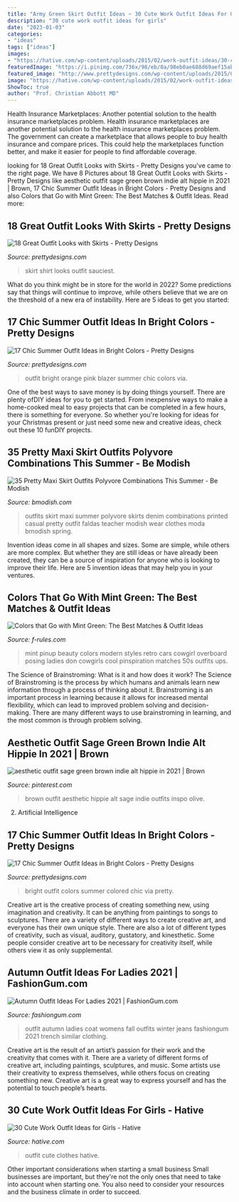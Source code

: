 ```yaml
---
title: "Army Green Skirt Outfit Ideas ~ 30 Cute Work Outfit Ideas For Girls"
description: "30 cute work outfit ideas for girls"
date: "2023-01-03"
categories:
- "ideas"
tags: ["ideas"]
images:
- "https://hative.com/wp-content/uploads/2015/02/work-outfit-ideas/30-cute-work-outfit-ideas-for-girls.jpg"
featuredImage: "https://i.pinimg.com/736x/98/eb/0a/98eb0ae688d69aef15abe4107f6673ed.jpg"
featured_image: "http://www.prettydesigns.com/wp-content/uploads/2015/07/White-Shirt-with-Print-Skirt.jpg"
image: "https://hative.com/wp-content/uploads/2015/02/work-outfit-ideas/30-cute-work-outfit-ideas-for-girls.jpg"
ShowToc: true
author: "Prof. Christian Abbott MD"
---
```



Health Insurance Marketplaces: Another potential solution to the health insurance marketplaces problem.
Health insurance marketplaces are another potential solution to the health insurance marketplaces problem. The government can create a marketplace that allows people to buy health insurance and compare prices. This could help the marketplaces function better, and make it easier for people to find affordable coverage.

	

		
looking for 18 Great Outfit Looks with Skirts - Pretty Designs you've came to the right page. We have 8 Pictures about 18 Great Outfit Looks with Skirts - Pretty Designs like aesthetic outfit sage green brown indie alt hippie in 2021 | Brown, 17 Chic Summer Outfit Ideas in Bright Colors - Pretty Designs and also Colors that Go with Mint Green: The Best Matches &amp; Outfit Ideas. Read more:
		
    
## 18 Great Outfit Looks With Skirts - Pretty Designs

<img loading=lazy src="http://www.prettydesigns.com/wp-content/uploads/2015/07/White-Shirt-with-Print-Skirt.jpg" onerror="this.onerror=null;this.src='https://tse2.mm.bing.net/th?id=OIP.ZHESdNjJDKyf01RLVwOb-gHaLH&amp;pid=15.1';" alt="18 Great Outfit Looks with Skirts - Pretty Designs">

_Source: prettydesigns.com_

>skirt shirt looks outfit sauciest. 

	

What do you think might be in store for the world in 2022? Some predictions say that things will continue to improve, while others believe that we are on the threshold of a new era of instability. Here are 5 ideas to get you started: 

    
## 17 Chic Summer Outfit Ideas In Bright Colors - Pretty Designs

<img loading=lazy src="https://www.prettydesigns.com/wp-content/uploads/2014/06/Orange-Outfit-with-Pink-Blazer.jpg" onerror="this.onerror=null;this.src='https://tse1.mm.bing.net/th?id=OIP.uQUhI54S81qIjUIMPzxSAgHaK3&amp;pid=15.1';" alt="17 Chic Summer Outfit Ideas in Bright Colors - Pretty Designs">

_Source: prettydesigns.com_

>outfit bright orange pink blazer summer chic colors via. 

	

One of the best ways to save money is by doing things yourself. There are plenty ofDIY ideas for you to get started. From inexpensive ways to make a home-cooked meal to easy projects that can be completed in a few hours, there is something for everyone. So whether you're looking for ideas for your Christmas present or just need some new and creative ideas, check out these 10 funDIY projects.

    
## 35 Pretty Maxi Skirt Outfits Polyvore Combinations This Summer - Be Modish

<img loading=lazy src="http://bmodish.com/wp-content/uploads/2014/05/printed-maxi-skirt-summer-outfits.jpg" onerror="this.onerror=null;this.src='https://tse2.mm.bing.net/th?id=OIP.qjmMCRlo5n6xYTTwZKQJ6gHaL7&amp;pid=15.1';" alt="35 Pretty Maxi Skirt Outfits Polyvore Combinations This Summer - Be Modish">

_Source: bmodish.com_

>outfits skirt maxi summer polyvore skirts denim combinations printed casual pretty outfit faldas teacher modish wear clothes moda bmodish spring. 

	

Invention ideas come in all shapes and sizes. Some are simple, while others are more complex. But whether they are still ideas or have already been created, they can be a source of inspiration for anyone who is looking to improve their life. Here are 5 invention ideas that may help you in your ventures.

    
## Colors That Go With Mint Green: The Best Matches &amp; Outfit Ideas

<img loading=lazy src="http://f-rules.com/wp-content/uploads/2016/02/mint-crop-cardigan.jpg" onerror="this.onerror=null;this.src='https://tse4.mm.bing.net/th?id=OIP.jJeOknuuIdOdW38RYfD5eQHaLH&amp;pid=15.1';" alt="Colors that Go with Mint Green: The Best Matches &amp; Outfit Ideas">

_Source: f-rules.com_

>mint pinup beauty colors modern styles retro cars cowgirl overboard posing ladies don cowgirls cool pinspiration matches 50s outfits ups. 

	

The Science of Brainstroming: What is it and how does it work?
The Science of Brainstroming is the process by which humans and animals learn new information through a process of thinking about it. Brainstroming is an important process in learning because it allows for increased mental flexibility, which can lead to improved problem solving and decision-making. There are many different ways to use brainstroming in learning, and the most common is through problem solving.

    
## Aesthetic Outfit Sage Green Brown Indie Alt Hippie In 2021 | Brown

<img loading=lazy src="https://i.pinimg.com/736x/98/eb/0a/98eb0ae688d69aef15abe4107f6673ed.jpg" onerror="this.onerror=null;this.src='https://tse4.mm.bing.net/th?id=OIP.JFN9XJw5bleL4BB-Glc5TgHaMH&amp;pid=15.1';" alt="aesthetic outfit sage green brown indie alt hippie in 2021 | Brown">

_Source: pinterest.com_

>brown outfit aesthetic hippie alt sage indie outfits inspo olive. 

	

2. Artificial Intelligence 

    
## 17 Chic Summer Outfit Ideas In Bright Colors - Pretty Designs

<img loading=lazy src="http://www.prettydesigns.com/wp-content/uploads/2014/06/Bright-Colored-Outfit-for-Women.jpg" onerror="this.onerror=null;this.src='https://tse4.mm.bing.net/th?id=OIP.cjuNm5TAH_tC2J2mlfM6TgHaK3&amp;pid=15.1';" alt="17 Chic Summer Outfit Ideas in Bright Colors - Pretty Designs">

_Source: prettydesigns.com_

>bright outfit colors summer colored chic via pretty. 

	

Creative art is the creative process of creating something new, using imagination and creativity. It can be anything from paintings to songs to sculptures. There are a variety of different ways to create creative art, and everyone has their own unique style. There are also a lot of different types of creativity, such as visual, auditory, gustatory, and kinesthetic. Some people consider creative art to be necessary for creativity itself, while others view it as only supplemental.

    
## Autumn Outfit Ideas For Ladies 2021 | FashionGum.com

<img loading=lazy src="http://fashiongum.com/wp-content/uploads/2015/07/Autumn-Outfit-Ideas-For-Ladies-24-700x1674.jpg" onerror="this.onerror=null;this.src='https://tse1.mm.bing.net/th?id=OIP.Ce6EKoJpwwUBbhsj0PT_2AHaRt&amp;pid=15.1';" alt="Autumn Outfit Ideas For Ladies 2021 | FashionGum.com">

_Source: fashiongum.com_

>outfit autumn ladies coat womens fall outfits winter jeans fashiongum 2021 trench similar clothing. 

	

Creative art is the result of an artist’s passion for their work and the creativity that comes with it. There are a variety of different forms of creative art, including paintings, sculptures, and music. Some artists use their creativity to express themselves, while others focus on creating something new. Creative art is a great way to express yourself and has the potential to touch people’s hearts.

    
## 30 Cute Work Outfit Ideas For Girls - Hative

<img loading=lazy src="https://hative.com/wp-content/uploads/2015/02/work-outfit-ideas/30-cute-work-outfit-ideas-for-girls.jpg" onerror="this.onerror=null;this.src='https://tse4.mm.bing.net/th?id=OIP.UUgzNylxtTNRAqcO0tR2EAHaK_&amp;pid=15.1';" alt="30 Cute Work Outfit Ideas for Girls - Hative">

_Source: hative.com_

>outfit cute clothes hative. 

	

Other important considerations when starting a small business
Small businesses are important, but they're not the only ones that need to take into account when starting one. You also need to consider your resources and the business climate in order to succeed.

